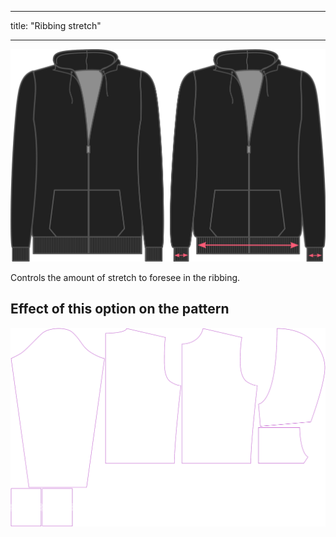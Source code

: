 - - -
title: "Ribbing stretch"
- - -

![Ribbing stretch](./ribbingstretch.svg)

Controls the amount of stretch to foresee in the ribbing.

## Effect of this option on the pattern

![This image shows the effect of this option by superimposing several variants that have a different value for this option](huey_ribbingstretch_sample.svg "Effect of this option on the pattern")
